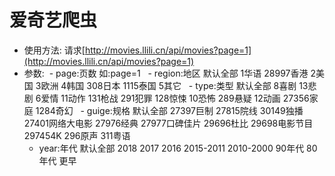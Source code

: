 ﻿# 爱奇艺爬虫
* 使用方法:
请求[http://movies.llili.cn/api/movies?page=1](http://movies.llili.cn/api/movies?page=1)
* 参数:
   - page:页数 如:page=1
   - region:地区 默认全部 1华语 28997香港 2美国 3欧洲 4韩国 308日本 1115泰国 5其它
   - type:类型 默认全部 8喜剧 13悲剧 6爱情 11动作 131枪战 291犯罪 128惊悚 10恐怖 289悬疑 12动画 27356家庭 1284奇幻
   - guige:规格 默认全部 27397巨制 27815院线 30149独播 27401网络大电影 27976经典 27977口碑佳片 29696杜比 29698电影节目 297454K 296原声 311粤语
   - year:年代 默认全部 2018 2017 2016 2015-2011 2010-2000 90年代 80年代 更早

